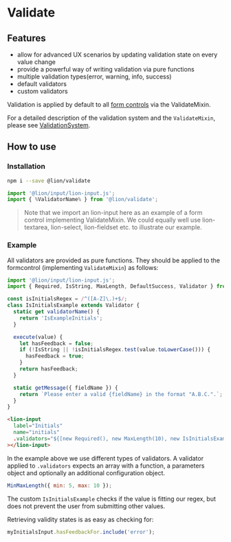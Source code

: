 # Validate

[//]: # 'AUTO INSERT HEADER PREPUBLISH'

## Features

- allow for advanced UX scenarios by updating validation state on every value change
- provide a powerful way of writing validation via pure functions
- multiple validation types(error, warning, info, success)
- default validators
- custom validators

Validation is applied by default to all [form controls](../field/docs/FormFundaments.md) via the
ValidateMixin.

For a detailed description of the validation system and the `ValidateMixin`, please see [ValidationSystem](./docs/ValidationSystem.md).

## How to use

### Installation

```sh
npm i --save @lion/validate
```

```js
import '@lion/input/lion-input.js';
import { %ValidatorName% } from '@lion/validate';
```

> Note that we import an lion-input here as an example of a form control implementing ValidateMixin.
> We could equally well use lion-textarea, lion-select, lion-fieldset etc. to illustrate our example.

### Example

All validators are provided as pure functions. They should be applied to the formcontrol (implementing
`ValidateMixin`) as follows:

```js
import '@lion/input/lion-input.js';
import { Required, IsString, MaxLength, DefaultSuccess, Validator } from '@lion/validate';

const isInitialsRegex = /^([A-Z]\.)+$/;
class IsInitialsExample extends Validator {
  static get validatorName() {
    return 'IsExampleInitials';
  }

  execute(value) {
    let hasFeedback = false;
    if (!IsString || !isInitialsRegex.test(value.toLowerCase())) {
      hasFeedback = true;
    }
    return hasFeedback;
  }

  static getMessage({ fieldName }) {
    return `Please enter a valid {fieldName} in the format "A.B.C.".`;
  }
}
```

```html
<lion-input
  label="Initials"
  name="initials"
  .validators="${[new Required(), new MaxLength(10), new IsInitialsExample(null, { type: 'warning' }), new DefaultSuccess()]}"
></lion-input>
```

In the example above we use different types of validators.
A validator applied to `.validators` expects an array with a function, a parameters object and
optionally an additional configuration object.

```js
MinMaxLength({ min: 5, max: 10 });
```

The custom `IsInitialsExample` checks if the value is fitting our regex, but does not prevent the user from submitting other values.

Retrieving validity states is as easy as checking for:

```js
myInitialsInput.hasFeedbackFor.include('error');
```
